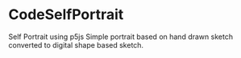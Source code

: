 # CodeSelfPortrait
Self Portrait using p5js
Simple portrait based on hand drawn sketch converted to digital shape based sketch.
